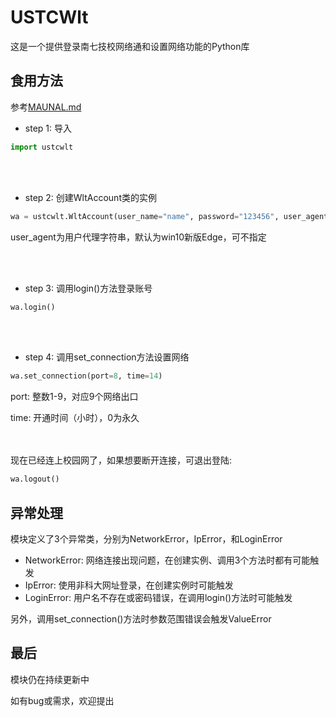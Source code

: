 # USTCWlt
这是一个提供登录南七技校网络通和设置网络功能的Python库

## 食用方法
参考[MAUNAL.md](USTCWlt/develop/MAUNAL.md)
- step 1: 导入
```Python
import ustcwlt
```

<br/></br>
- step 2: 创建WltAccount类的实例
```Python
wa = ustcwlt.WltAccount(user_name="name", password="123456", user_agent="...")
```
user_agent为用户代理字符串，默认为win10新版Edge，可不指定

<br/></br>
- step 3: 调用login()方法登录账号
```Python
wa.login()
```

<br/></br>
- step 4: 调用set_connection方法设置网络
```Python
wa.set_connection(port=8, time=14)
```
port: 整数1-9，对应9个网络出口
 
time: 开通时间（小时），0为永久
  
<br/></br>
现在已经连上校园网了，如果想要断开连接，可退出登陆:
```Python
wa.logout()
```

## 异常处理
模块定义了3个异常类，分别为NetworkError，IpError，和LoginError
- NetworkError:
网络连接出现问题，在创建实例、调用3个方法时都有可能触发
- IpError:
使用非科大网址登录，在创建实例时可能触发
- LoginError:
用户名不存在或密码错误，在调用login()方法时可能触发
 
另外，调用set_connection()方法时参数范围错误会触发ValueError

## 最后
模块仍在持续更新中
 
如有bug或需求，欢迎提出

